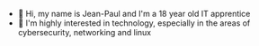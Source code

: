  - 👋 Hi, my name is Jean-Paul and I'm a 18 year old IT apprentice
 - 👀 I'm highly interested in technology, especially in the areas of cybersecurity, networking and linux
